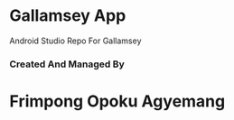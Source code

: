 # Gallamsey App
Android Studio Repo For Gallamsey
### Created And Managed By 
# Frimpong Opoku Agyemang
